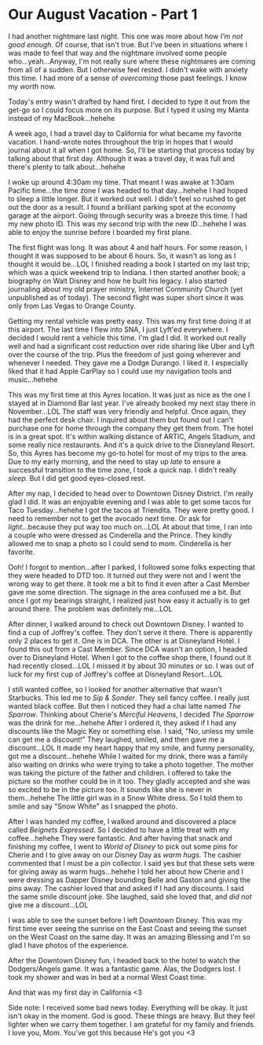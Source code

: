 # Our August Vacation - Part 1

I had another nightmare last night. This one was more about how *I'm not good enough*. Of course, that isn't true. But I've been in situations where I was made to feel that way and the nightmare involved some people who...yeah...Anyway, I'm not really sure where these nightmares are coming from all of a sudden. But I otherwise feel rested. I didn't wake with anxiety this time. I had more of a sense of *overcoming* those past feelings. I know my *worth* now.

Today's entry wasn't drafted by hand first. I decided to type it out from the get-go so I could focus more on its purpose. But I typed it using my Manta instead of my MacBook...hehehe

A week ago, I had a travel day to California for what became my favorite vacation. I hand-wrote notes throughout the trip in hopes that I would journal about it all when I got home. So, I'll be starting that process today by talking about that first day. Although it was a travel day, it was full and there's plenty to talk about...hehehe

I woke up around 4:30am my time. That meant I was awake at 1:30am Pacific time...the time zone I was headed to that day...hehehe I had hoped to sleep a little longer. But it worked out well. I didn't feel so rushed to get out the door as a result. I found a brilliant parking spot at the economy garage at the airport. Going through security was a breeze this time. I had my new photo ID. This was my second trip with the new ID...hehehe I was able to enjoy the sunrise before I boarded my first plane.

The first flight was long. It was about 4 and half hours. For some reason, I thought it was supposed to be about 6 hours. So, it wasn't as long as I thought it would be...LOL I finished reading a book I started on my last trip; which was a quick weekend trip to Indiana. I then started another book; a biography on Walt Disney and how he built his legacy. I also started journaling about my old prayer ministry, Internet Community Church (yet unpublished as of today). The second flight was super short since it was only from Las Vegas to Orange County.

Getting my rental vehicle was pretty easy. This was my first time doing it at this airport. The last time I flew into SNA, I just Lyft'ed everywhere. I decided I would rent a vehicle this time. I'm glad I did. It worked out really well and had a significant cost reduction over ride sharing like Uber and Lyft over the course of the trip. Plus the freedom of just going wherever and whenever I needed. They gave me a Dodge Durango. I liked it. I especially liked that it had Apple CarPlay so I could use *my* navigation tools and music...hehehe

This was my first time at this Ayres location. It was just as nice as the one I stayed at in Diamond Bar last year. I've already booked my next stay there in November...LOL The staff was very friendly and helpful. Once again, they had the perfect desk chair. I inquired about them but found out I can't purchase one for home through the company they get them from. The hotel is in a great spot. It's within walking distance of ARTIC, Angels Stadium, and some really nice restaurants. And it's a quick drive to the Disneyland Resort. So, this Ayres has become my go-to hotel for most of my trips to the area. Due to my early morning, and the need to stay up *late* to ensure a successful transition to the time zone, I took a quick nap. I didn't really *sleep*. But I did get good eyes-closed rest.

After my nap, I decided to head over to Downtown Disney District. I'm really glad I did. It was an enjoyable evening and I was able to get some tacos for Taco Tuesday...hehehe I got the tacos at Triendita. They were pretty good. I need to remember not to get the avocado next time. Or ask for *light*...because they put way too much on...LOL At about that time, I ran into a couple who were dressed as Cinderella and the Prince. They kindly allowed me to snap a photo so I could send to mom. Cinderella is her favorite.

Ooh! I forgot to mention...after I parked, I followed some folks expecting that they were headed to DTD too. It turned out they were not and I went the wrong way to get there. It took me a bit to find it even after a Cast Member gave me some direction. The signage in the area confused me a bit. But once I got my bearings straight, I realized just how easy it actually is to get around there. The problem was definitely me...LOL

After dinner, I walked around to check out Downtown Disney. I wanted to find a cup of Joffrey's coffee. They don't serve it there. There is apparently only 2 places to get it. One is in DCA. The other is at Disneyland Hotel. I found this out from a Cast Member. Since DCA wasn't an option, I headed over to Disneyland Hotel. When I got to the coffee shop there, I found out it had recently closed...LOL I missed it by about 30 minutes or so. I was out of luck for my first cup of Joffrey's coffee at Disneyland Resort...LOL

I still wanted coffee, so I looked for another alternative that wasn't Starbucks. This led me to *Sip & Sonder*. They sell fancy coffee. I really just wanted black coffee. But then I noticed they had a chai latte named *The Sparrow*. Thinking about Cherie's *Merciful Heavens*, I decided *The Sparrow* was the drink for me...hehehe After I ordered it, they asked if I had any discounts like the Magic Key or something else. I said, "No, unless my smile can get me a discount!" They laughed, smiled, and then gave me a discount...LOL It made my heart happy that my smile, and funny personality, got me a discount...hehehe While I waited for my drink, there was a family also waiting on drinks who were trying to take a photo together. The mother was taking the picture of the father and children. I offered to take the picture so the mother could be in it too. They gladly accepted and she was so excited to be in the picture too. It sounds like she is never in them...hehehe The little girl was in a Snow White dress. So I told them to smile and say "Snow White" as I snapped the photo.

After I was handed my coffee, I walked around and discovered a place called *Beignets Expressed*. So I decided to have a little treat with my coffee...hehehe They were fantastic. And after having that snack and finishing my coffee, I went to *World of Disney* to pick out some pins for Cherie and I to give away on our Disney Day as *warm hugs*. The cashier commented that I must be a pin collector. I said yes but that these sets were for giving away as warm hugs...hehehe I told her about how Cherie and I were dressing as Dapper Disney bounding Belle and Gaston and giving the pins away. The cashier loved that and asked if I had any discounts. I said the same smile discount joke. She laughed, said she loved that, and *did not* give me a discount...LOL

I was able to see the sunset before I left Downtown Disney. This was my first time ever seeing the sunrise on the East Coast and seeing the sunset on the West Coast on the same day. It was an amazing Blessing and I'm so glad I have photos of the experience.

After the Downtown Disney fun, I headed back to the hotel to watch the Dodgers/Angels game. It was a fantastic game. Alas, the Dodgers lost. I took my shower and was in bed at a normal West Coast time.

And that was my first day in California <3

Side note: I received some bad news today. Everything will be okay. It just isn't okay in the moment. God is good. These things are heavy. But they feel lighter when we carry them together. I am grateful for my family and friends. I love you, Mom. You've got this because He's got you <3